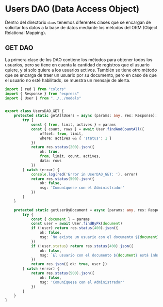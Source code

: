 # Users DAO (Data Access Object)

Dentro del directorio `daos` tenemos diferentes clases que se encargan de solicitar los datos a la base de datos mediante los métodos del ORM (Object Relational Mapping).

## GET DAO

La primera clase de los DAO contiene los métodos para obtener todos los usuarios, pero se tiene en cuenta la cantidad de registros que el usuario quiere, y si solo quiere a los usuarios activos. También se tiene otro método que se encarga de traer un usuario por su documento, pero en caso de que el usuario no esté habilitado, se muestra un mensaje de alerta.

```ts
import { red } from "colors"
import { Response } from "express"
import { User } from "../../models"


export class UsersDAO_GET {
    protected static getAllUsers = async (params: any, res: Response): Promise<any> => {
        try {
            const { from, limit, actives } = params
            const { count, rows } = await User.findAndCountAll({
                offset: from, limit,
                where: actives && { 'status': 1 }
            })
            return res.status(200).json({
                ok: true,
                from, limit, count, actives,
                data: rows
            })
        } catch (error) {
            console.log(red('Error in UserDAO_GET: '), error)
            return res.status(500).json({
                ok: false,
                msg: 'Comuníquese con el Administrador'
            })
        }
    }

    protected static getUserByDocument = async (params: any, res: Response): Promise<any> => {
        try {
            const { document } = params
            const user = await User.findByPk(document)
            if (!user) return res.status(400).json({
                ok: false,
                msg: `No existe un usuario con el documento ${document}`
            })
            if (!user.status) return res.status(400).json({ 
                ok: false, 
                msg: `El usuario con el documento ${document} está inhabilitado`,
            })
            return res.json({ ok: true, user })
        } catch (error) {
            return res.status(500).json({ 
                ok: false, 
                msg: 'Comuníquese con el Administrador'
            })
        }
    }
}
```
